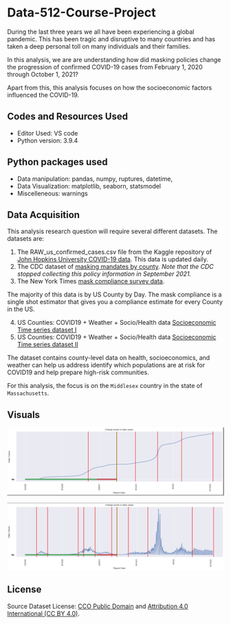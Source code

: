 # Data-512-Course-Project

During the last three years we all have been experiencing a global pandemic. This has been tragic and disruptive to many countries and has taken a deep personal toll on many individuals and their families. 

In this analysis, we are are understanding how did masking policies change the progression of confirmed COVID-19 cases from February 1, 2020 through October 1, 2021?

Apart from this, this analysis focuses on how the socioeconomic factors influenced the COVID-19.

## Codes and Resources Used

- Editor Used: VS code
- Python version: 3.9.4

## Python packages used

- Data manipulation: pandas, numpy, ruptures, datetime,
- Data Visualization: matplotlib, seaborn, statsmodel
- Miscelleneous: warnings

## Data Acquisition

This analysis research question will require several different datasets. The datasets are:

1. The RAW_us_confirmed_cases.csv file from the Kaggle repository of [John Hopkins University COVID-19 data](https://www.kaggle.com/datasets/antgoldbloom/covid19-data-from-john-hopkins-university). This data is updated daily. 
2. The CDC dataset of [masking mandates by county](https://data.cdc.gov/Policy-Surveillance/U-S-State-and-Territorial-Public-Mask-Mandates-Fro/62d6-pm5i). *Note that the CDC stopped collecting this policy information in September 2021.*
3. The New York Times [mask compliance survey data](https://github.com/nytimes/covid-19-data/tree/master/mask-use).

The majority of this data is by US County by Day. The mask compliance is a single shot estimator that gives you a compliance estimate for every County in the US. 

4. US Counties: COVID19 + Weather + Socio/Health data [Socioeconomic Time series dataset I](https://www.kaggle.com/datasets/johnjdavisiv/us-counties-covid19-weather-sociohealth-data?select=US_counties_COVID19_health_weather_data.csv)
5. US Counties: COVID19 + Weather + Socio/Health data [Socioeconomic Time series dataset II](https://www.kaggle.com/datasets/johnjdavisiv/us-counties-covid19-weather-sociohealth-data?select=us_county_sociohealth_data.csv)

The dataset contains county-level data on health, socioeconomics, and weather can help us address identify which populations are at risk for COVID19 and help prepare high-risk communities.

For this analysis, the focus is on the `Middlesex` country in the state of `Massachusetts`.

## Visuals

![img1](https://github.com/pragyy/Data-512-Course-Project/blob/main/pic/dailycovidcases.PNG)

![img2](https://github.com/pragyy/Data-512-Course-Project/blob/main/pic/changeincovidcases.PNG)

## License

Source Dataset License: [CCO Public Domain](https://creativecommons.org/publicdomain/zero/1.0/) and [Attribution 4.0 International (CC BY 4.0)](https://creativecommons.org/licenses/by/4.0/).
